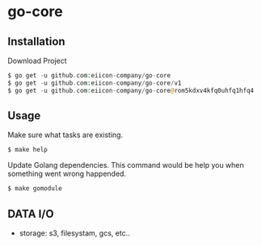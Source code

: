 # go-core

## Installation

Download Project

```php
$ go get -u github.com:eiicon-company/go-core
$ go get -u github.com:eiicon-company/go-core/v1
$ go get -u github.com:eiicon-company/go-core@rom5kdxv4kfq0uhfq1hfq4
```

## Usage

Make sure what tasks are existing.

```php
$ make help
```

Update Golang dependencies. This command would be help you when something went wrong happended.

```php
$ make gomodule
```

## DATA I/O

- storage: s3, filesystam, gcs, etc..


